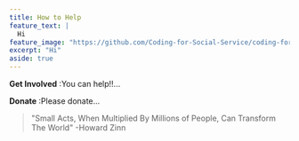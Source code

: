 ```yaml
---
title: How to Help
feature_text: |
  Hi
feature_image: "https://github.com/Coding-for-Social-Service/coding-for-social-service.github.io/blob/master/assets/images/Brent-Parade-copy.jpg?raw=true"
excerpt: "Hi"
aside: true
---
```







**Get Involved**
:You can help!!... 

**Donate**
:Please donate...



> "Small Acts, When Multiplied By Millions of People, Can Transform The World" -Howard Zinn















